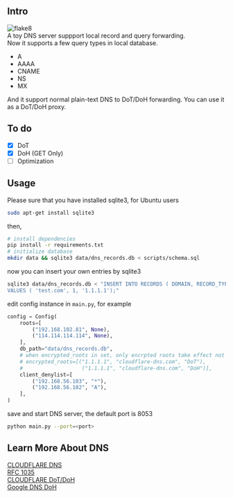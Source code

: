 ## Intro
![flake8](https://github.com/EvanMu96/dns_test/workflows/Lint/badge.svg)  
A toy DNS server suppport local record and query forwarding.  
Now it supports a few query types in local database.
- A
- AAAA
- CNAME  
- NS
- MX
  
And it support normal plain-text DNS to DoT/DoH forwarding. You can use it as a DoT/DoH proxy.

## To do
- [x] DoT
- [x] DoH (GET Only)
- [ ] Optimization

## Usage
Please sure that you have installed sqlite3, for Ubuntu users
```bash
sudo apt-get install sqlite3
```
then,
```bash
# install dependencies
pip install -r requirements.txt
# initialize database
mkdir data && sqlite3 data/dns_records.db < scripts/schema.sql
```
now you can insert your own entries by sqlite3
```bash
sqlite3 data/dns_records.db < "INSERT INTO RECORDS ( DOMAIN, RECORD_TYPE, VALUE)
VALUES ( 'test.com', 1, '1.1.1.1');"
```
edit config instance in `main.py`, for example
```Python 
config = Config(
    roots=[
        ("192.168.102.81", None),
        ("114.114.114.114", None),
    ],
    db_path="data/dns_records.db",
    # when encrypted_roots in set, only encrpted roots take effect not unencrpted roots.
    # encrypted_roots=[("1.1.1.1", "cloudflare-dns.com", "DoT"),
    #                   ("1.1.1.1", "cloudflare-dns.com", "DoH")], 
    client_denylist=[
        ("192.168.56.103", "*"),
        ("192.168.56.102", "A"),
    ],
)
```
save and start DNS server, the default port is 8053
```bash
python main.py --port=<port>
```

## Learn More About DNS
[CLOUDFLARE DNS](https://www.cloudflare.com/zh-cn/learning/dns/dns-records/)  
[RFC 1035](https://tools.ietf.org/html/rfc1035)  
[CLOUDFLARE DoT/DoH](https://developers.google.com/speed/public-dns/docs/doh)  
[Google DNS DoH](https://developers.google.com/speed/public-dns/docs/doh)  